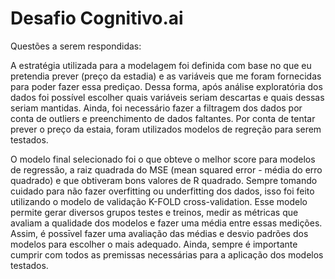 # Desafio Cognitivo.ai

Questões a serem respondidas:

A estratégia utilizada para a modelagem foi definida com base no que eu pretendia prever (preço da estadia) e as variáveis que me foram fornecidas para poder fazer essa prediçao. Dessa forma, após análise exploratória dos dados foi possível escolher quais variáveis seriam descartas e quais dessas seriam mantidas. Ainda, foi necessário fazer a filtragem dos dados por conta de outliers e preenchimento de dados faltantes. Por conta de tentar prever o preço da estaia, foram utilizados modelos de regreção para serem testados. 

O modelo final selecionado foi o que obteve o melhor score para modelos de regressão, a raiz quadrada do MSE (mean squared error - média do erro quadrado) e que obtiveram bons valores de R quadrado. Sempre tomando cuidado para não fazer overfitting ou underfitting dos dados, isso foi feito utilizando o modelo de validação K-FOLD cross-validation. Esse modelo permite gerar diversos grupos testes e treinos, medir as métricas que avaliam a qualidade dos modelos e fazer uma média entre essas medições. Assim, é possīvel fazer uma avaliação das médias e desvio padrões dos modelos para escolher o mais adequado. Ainda, sempre é importante cumprir com todos as premissas necessárias para a aplicação dos modelos testados.

